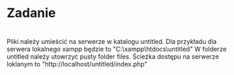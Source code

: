 # Zadanie
#
Pliki należy umieścić na serwerze w katalogu untitled. Dla przykładu dla serwera lokalnego
xampp będzie to "C:\xampp\htdocs\untitled\"
W folderze untitled należy utowrzyć pusty folder files.
Ścieżka dostępu na serwerze loklanym to "http://localhost/untitled/index.php"


